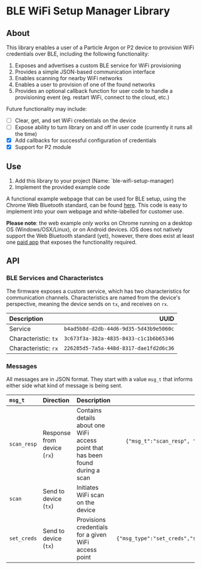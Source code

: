 # BLE WiFi Setup Manager Library
## About
This library enables a user of a Particle Argon or P2 device to provision WiFi credentials over BLE, including the following functionality:
1. Exposes and advertises a custom BLE service for WiFi provisioning
2. Provides a simple JSON-based communication interface
3. Enables scanning for nearby WiFi networks
4. Enables a user to provision of one of the found networks
5. Provides an optional callback function for user code to handle a provisioning event (eg. restart WiFi, connect to the cloud, etc.)

Future functionality may include:
- [ ] Clear, get, and set WiFi credentials on the device
- [ ] Expose ability to turn library on and off in user code (currently it runs all the time)
- [x] Add callbacks for successful configuration of credentials
- [x] Support for P2 module

## Use
1. Add this library to your project (Name: `ble-wifi-setup-manager)
2. Implement the provided example code

A functional example webpage that can be used for BLE setup, using the Chrome Web Bluetooth standard, can be found [here](https://dan-kouba.github.io/WebBLE/index.html). This code is easy to implement into your own webpage and white-labelled for customer use. 

**Please note**: the web example _only_ works on Chrome running on a desktop OS (Windows/OSX/Linux), or on Android devices. iOS does not natively support the Web Bluetooth standard (yet), however, there does exist at least one [paid app](https://apps.apple.com/us/app/webble/id1193531073) that exposes the functionality required.

## API
### BLE Services and Characteristcs
The firmware exposes a custom service, which has two characteristics for communication channels. Characteristics are named from the device's perspective, meaning the device sends on `tx`, and receives on `rx`.

| Description         |                                 UUID |
|:--------------------|-------------------------------------:|
|Service              |`b4ad5b8d-d2db-44d6-9d35-5d43b9e5060c`|
|Characteristic: `tx` |`3c673f3a-382a-4835-8433-c1c1b6b65346`|
|Characteristic: `rx` |`226285d5-7a5a-448d-8317-dae1fd2d6c36`|

### Messages
All messages are in JSON format. They start with a value `msg_t` that informs either side what kind of message is being sent.

| `msg_t` | Direction | Description | Example |
|:--------|:------------|:------------|---------:|
| `scan_resp` | Response from device (`rx`) | Contains details about one WiFi access point that has been found during a scan | `{"msg_t":"scan_resp", "ssid":"MySSID", "sec":"WPA2", "ch":11, "rssi":-53}`|
| `scan` | Send to device (`tx`) | Initiates WiFi scan on the device | `{"msg_type":"scan"}` |
| `set_creds` | Send to device (`tx`) | Provisions credentials for a given WiFi access point | `{"msg_type":"set_creds","ssid":"MySSID","password":"MyPassword"}` |